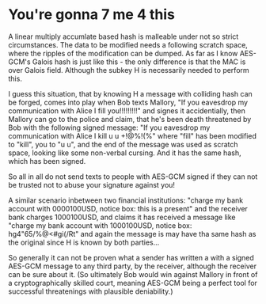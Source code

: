 # You're gonna 7 me 4 this

A linear multiply accumlate based hash is malleable under not so strict circumstances. The data to be modified needs a following scratch space, where the ripples of the modification can be dumped. As far as I know AES-GCM's Galois hash is just like this - the only difference is that the MAC is over Galois field. Although the subkey H is necessarily needed to perform this.

I guess this situation, that by knowing H a message with colliding hash can be forged, comes into play when Bob texts Mallory, "If you eavesdrop my communication with Alice I fill you!!!!!!!!!" and signes it accidentially, then Mallory can go to the police and claim, that he's been death threatened by Bob with the following signed message: "If you eavesdrop my communication with Alice I kill u u +!@%!(%" where "fill" has been modified to "kill", you to "u u", and the end of the message was used as scratch space, looking like some non-verbal cursing. And it has the same hash, which has been signed.

So all in all do not send texts to people with AES-GCM signed if they can not be trusted not to abuse your signature against you!

A similar scenario inbetween two financial institutions: "charge my bank account with 0000100USD, notice box: this is a present" and the receiver bank charges 1000100USD, and claims it has received a message like "charge my bank account with 1000100USD, notice box: hg4"65/%@<#gi(/Rt" and again the message is may have tha same hash as the original since H is known by both parties...

So generally it can not be proven what a sender has written a with a signed AES-GCM message to any third party, by the receiver, although the receiver can be sure about it. (So ultimately Bob would win against Mallory in front of a cryptographically skilled court, meaning AES-GCM being a perfect tool for successful threatenings with plausible deniability.)
